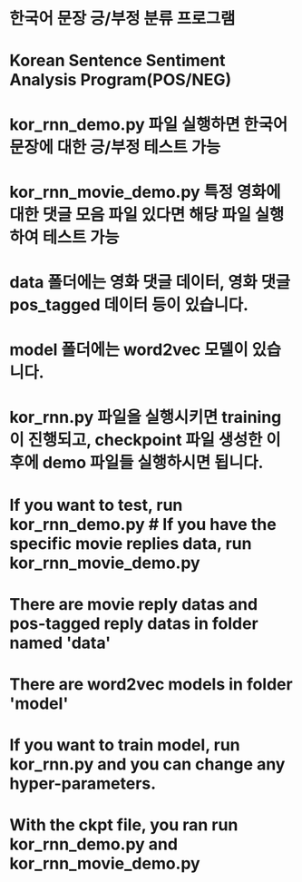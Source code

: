 # 한국어 문장 긍/부정 분류 프로그램
# Korean Sentence Sentiment Analysis Program(POS/NEG)
#
# kor_rnn_demo.py 파일 실행하면 한국어 문장에 대한 긍/부정 테스트 가능
# kor_rnn_movie_demo.py 특정 영화에 대한 댓글 모음 파일 있다면 해당 파일 실행하여 테스트 가능
# data 폴더에는 영화 댓글 데이터, 영화 댓글 pos_tagged 데이터 등이 있습니다.
# model 폴더에는 word2vec 모델이 있습니다.
# kor_rnn.py 파일을 실행시키면 training이 진행되고, checkpoint 파일 생성한 이후에 demo 파일들 실행하시면 됩니다.
#
#
#
# If you want to test, run kor_rnn_demo.py # If you have the specific movie replies data, run kor_rnn_movie_demo.py
# There are movie reply datas and pos-tagged reply datas in folder named 'data'
# There are word2vec models in folder 'model'
# If you want to train model, run kor_rnn.py and you can change any hyper-parameters.
# With the ckpt file, you ran run kor_rnn_demo.py and kor_rnn_movie_demo.py
